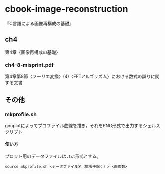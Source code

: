 # cbook-image-reconstruction
『C言語による画像再構成の基礎』

## ch4
第4章〈画像再構成の基礎〉

### ch4-8-misprint.pdf
第4章第8節〈フーリエ変換〉(4)〈FFTアルゴリズム〉における数式の誤りに関する文書

## その他

### mkprofile.sh
gnuplotによってプロファイル曲線を描き，それをPNG形式で出力するシェルスクリプト

#### 使い方
プロット用のデータファイルは`.txt`形式とする。

```
source mkprofile.sh <データファイル名（拡張子除く）> <画素数>
```
